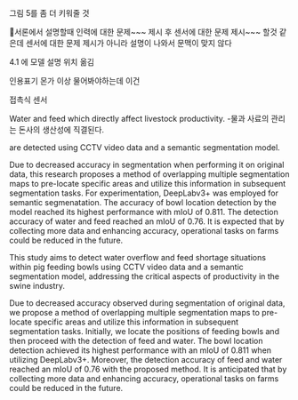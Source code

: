 그림 5를 좀 더 키워줄 것


서론에서 설명할때 인력에 대한 문제~~~ 제시
후 센서에 대한 문제 제시~~~ 할것 같은데
센서에 대한 문제 제시가 아니라 설명이 나와서 문맥이 맞지 않다


4.1 에 모델 설명 위치 옮김

인용표기 몬가 이상 물어봐야하는데 이건

접촉식 센서


Water and feed which directly affect livestock productivity. 
-물과 사료의 관리는 돈사의 생산성에 직결된다.

are detected using CCTV video data and a semantic segmentation model.

Due to decreased accuracy in segmentation when performing it on original data, this research proposes a method of overlapping multiple segmentation maps to pre-locate specific areas and utilize this information in subsequent segmentation tasks. For experimentation, DeepLabv3+ was employed for semantic segmenatation. The accuracy of bowl location detection by the model reached its highest performance with mIoU of 0.811. The detection accuracy of water and feed reached an mIoU of 0.76. It is expected that by collecting more data and enhancing accuracy, operational tasks on farms could be reduced in the future.


This study aims to detect water overflow and feed shortage situations within pig feeding bowls using CCTV video data and a semantic segmentation model, addressing the critical aspects of productivity in the swine industry.

Due to decreased accuracy observed during segmentation of original data, we propose a method of overlapping multiple segmentation maps to pre-locate specific areas and utilize this information in subsequent segmentation tasks. Initially, we locate the positions of feeding bowls and then proceed with the detection of feed and water. The bowl location detection achieved its highest performance with an mIoU of 0.811 when utilizing DeepLabv3+. Moreover, the detection accuracy of feed and water reached an mIoU of 0.76 with the proposed method. It is anticipated that by collecting more data and enhancing accuracy, operational tasks on farms could be reduced in the future.